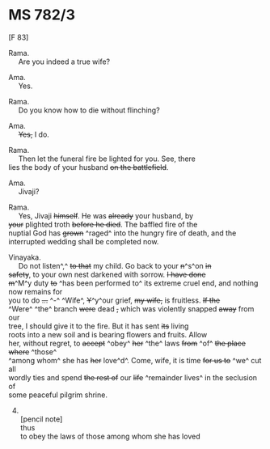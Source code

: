 # MS 782/3

[F 83]

Rama. \
&nbsp;&nbsp;&nbsp;&nbsp;&nbsp;Are you indeed a true wife?

Ama. \
&nbsp;&nbsp;&nbsp;&nbsp;&nbsp;Yes.

Rama. \
&nbsp;&nbsp;&nbsp;&nbsp;&nbsp;Do you know how to die without flinching? 

Ama. \
&nbsp;&nbsp;&nbsp;&nbsp;&nbsp;~~Yes,~~ I do. 

Rama. \
&nbsp;&nbsp;&nbsp;&nbsp;&nbsp;Then let the funeral fire be lighted for you. See, there \
lies the body of your husband ~~on the battlefield~~. 

Ama. \
&nbsp;&nbsp;&nbsp;&nbsp;&nbsp;Jivaji? 

Rama. \
&nbsp;&nbsp;&nbsp;&nbsp;&nbsp;Yes, Jivaji ~~himself~~. He was ~~already~~ your husband, by \
~~your~~ plighted troth ~~before he died~~. The baffled fire of the \
nuptial God has ~~grown~~ ^raged^ into the hungry fire of death, and the \
interrupted wedding shall be completed now.

Vinayaka. \
&nbsp;&nbsp;&nbsp;&nbsp;&nbsp;Do not listen^,^ ~~to that~~ my child. Go back to your ~~n~~^s^on ~~in~~ \
~~safety~~, to your own nest darkened with sorrow. ~~I have done~~ \
~~m~~^M^y duty ~~to~~ ^has been performed to^ its extreme cruel end, and nothing now remains for \
you to do ~~...~~ ^-^ ^Wife^, ~~Y~~^y^our grief, ~~my wife,~~ is fruitless. ~~If the~~ \
^Were^ ^the^ branch ~~were~~ dead ~~,~~ which was violently snapped ~~away~~ from our \
tree, I should give it to the fire. But it has sent ~~its~~ living \
roots into a new soil and is bearing flowers and fruits. Allow \
her, without regret, to ~~accept~~ ^obey^ ~~her~~ ^the^ laws ~~from~~ ^of^ ~~the place where~~ ^those^ \
^among whom^ she has ~~her~~ love^d^. Come, wife, it is time ~~for us to~~ ^we^ cut all \
wordly ties and spend ~~the rest of~~ our ~~life~~ ^remainder lives^ in the seclusion of \
some peaceful pilgrim shrine.

4. \
[pencil note] \
thus \
to obey the laws of those among whom she has loved
